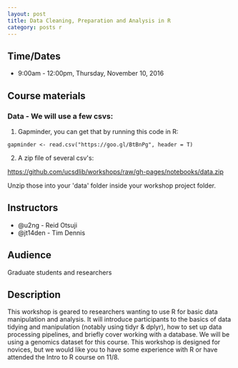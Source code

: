 ```yaml
---
layout: post
title: Data Cleaning, Preparation and Analysis in R
category: posts r
---
```


## Time/Dates

* 9:00am - 12:00pm, Thursday, November 10, 2016

## Course materials

### Data - We will use a few csvs:

1. Gapminder, you can get that by running this code in R:

```{r}
gapminder <- read.csv("https://goo.gl/BtBnPg", header = T)
```

2. A zip file of several csv's:

https://github.com/ucsdlib/workshops/raw/gh-pages/notebooks/data.zip

Unzip those into your 'data' folder inside your workshop project folder.


## Instructors

* @u2ng - Reid Otsuji
* @jt14den - Tim Dennis  

## Audience

Graduate students and researchers

## Description

This workshop is geared to researchers wanting to use R for basic data manipulation and analysis. It will introduce participants to the basics of data tidying and manipulation (notably using tidyr & dplyr), how to set up data processing pipelines, and briefly cover working with a database. We will be using a genomics dataset for this course.  This workshop is designed for novices, but we would like you to have some experience with R or have attended the Intro to R course on 11/8.
